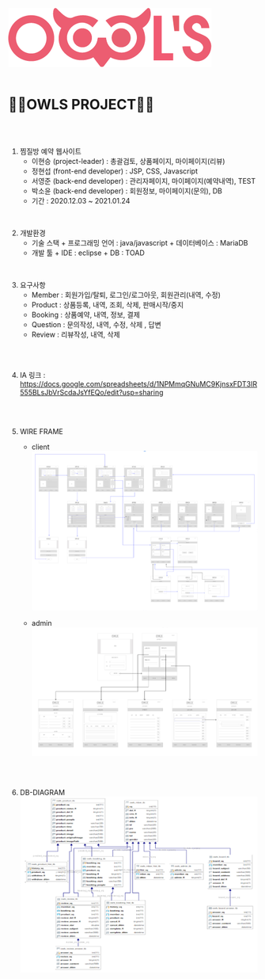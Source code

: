 ![로고](./owlsLogo.png)<br><br>
<h1>🦉🦉OWLS PROJECT🦉🦉</h1>
<br>
<br>

1. 찜질방 예약 웹사이트
   - 이현승 (project-leader) : 총괄검토, 상품페이지, 마이페이지(리뷰)
   - 정현섭 (front-end developer) : JSP, CSS, Javascript
   - 서영준 (back-end developer) : 관리자페이지, 마이페이지(예약내역), TEST
   - 박소윤 (back-end developer) : 회원정보, 마이페이지(문의), DB
   - 기간 : 2020.12.03 ~ 2021.01.24  
  <br>
  
2. 개발환경
   - 기술 스택
         + 프로그래밍 언어 : java/javascript
         + 데이터베이스 : MariaDB
   - 개발 툴
         + IDE : eclipse
         + DB : TOAD
<br>
  
3. 요구사항
   - Member : 회원가입/탈퇴, 로그인/로그아웃, 회원관리(내역, 수정)
   - Product : 상품등록, 내역, 조회, 삭제, 판매시작/중지
   - Booking : 상품예약, 내역, 정보, 결제
   - Question : 문의작성, 내역, 수정, 삭제 , 답변
   - Review : 리뷰작성, 내역, 삭제
  <br>
  <br>
  
4. IA 링크 : <https://docs.google.com/spreadsheets/d/1NPMmqGNuMC9KjnsxFDT3IR555BLsJbVrScdaJsYfEQo/edit?usp=sharing>
  <br>
  <br>
  
5. WIRE FRAME
   - client
  ![와이어프레임](./wireframe.PNG)<br>
  
   - admin
  ![와이어프레임2](./wireframe2.PNG)<br>
  <br>
  <br>

6. DB-DIAGRAM
   ![다이어그램](./diagram.PNG)<br>
